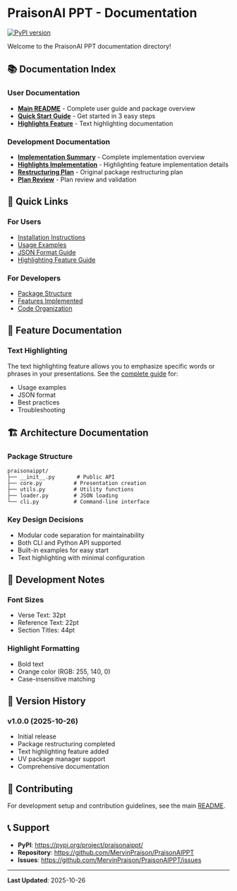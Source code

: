 # PraisonAI PPT - Documentation

[![PyPI version](https://badge.fury.io/py/praisonaippt.svg)](https://badge.fury.io/py/praisonaippt)

Welcome to the PraisonAI PPT documentation directory!

## 📚 Documentation Index

### User Documentation
- **[Main README](../README.md)** - Complete user guide and package overview
- **[Quick Start Guide](../QUICKSTART.md)** - Get started in 3 easy steps
- **[Highlights Feature](HIGHLIGHTS_FEATURE.md)** - Text highlighting documentation

### Development Documentation
- **[Implementation Summary](IMPLEMENTATION_SUMMARY.md)** - Complete implementation overview
- **[Highlights Implementation](HIGHLIGHTS_IMPLEMENTATION.md)** - Highlighting feature implementation details
- **[Restructuring Plan](RESTRUCTURING_PLAN.md)** - Original package restructuring plan
- **[Plan Review](PLAN_REVIEW.md)** - Plan review and validation

## 🎯 Quick Links

### For Users
- [Installation Instructions](../README.md#-installation)
- [Usage Examples](../README.md#-usage)
- [JSON Format Guide](../README.md#-json-file-format)
- [Highlighting Feature Guide](HIGHLIGHTS_FEATURE.md)

### For Developers
- [Package Structure](IMPLEMENTATION_SUMMARY.md#-final-package-structure)
- [Features Implemented](IMPLEMENTATION_SUMMARY.md#-features-implemented)
- [Code Organization](IMPLEMENTATION_SUMMARY.md#-key-improvements)

## 📖 Feature Documentation

### Text Highlighting
The text highlighting feature allows you to emphasize specific words or phrases in your presentations. See the [complete guide](HIGHLIGHTS_FEATURE.md) for:
- Usage examples
- JSON format
- Best practices
- Troubleshooting

## 🏗️ Architecture Documentation

### Package Structure
```
praisonaippt/
├── __init__.py       # Public API
├── core.py          # Presentation creation
├── utils.py         # Utility functions
├── loader.py        # JSON loading
└── cli.py           # Command-line interface
```

### Key Design Decisions
- Modular code separation for maintainability
- Both CLI and Python API supported
- Built-in examples for easy start
- Text highlighting with minimal configuration

## 🔧 Development Notes

### Font Sizes
- Verse Text: 32pt
- Reference Text: 22pt
- Section Titles: 44pt

### Highlight Formatting
- Bold text
- Orange color (RGB: 255, 140, 0)
- Case-insensitive matching

## 📝 Version History

### v1.0.0 (2025-10-26)
- Initial release
- Package restructuring completed
- Text highlighting feature added
- UV package manager support
- Comprehensive documentation

## 🤝 Contributing

For development setup and contribution guidelines, see the main [README](../README.md).

## 📞 Support

- **PyPI**: https://pypi.org/project/praisonaippt/
- **Repository**: https://github.com/MervinPraison/PraisonAIPPT
- **Issues**: https://github.com/MervinPraison/PraisonAIPPT/issues

---

**Last Updated**: 2025-10-26

